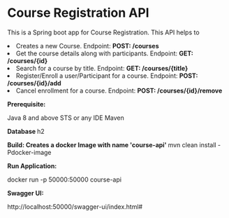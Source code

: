 # Course Registration API
This is a Spring boot app for Course Registration. This API helps to 

<li> Creates a new Course. Endpoint: <b> POST: /courses </b>
<li> Get the course details along with participants. Endpoint: <b> GET: /courses/{id} </b>
<li> Search for a course by title. Endpoint: <b> GET: /courses/{title} </b>
<li> Register/Enroll a user/Participant for a course.  Endpoint: <b> POST: /courses/{id}/add </b>
<li> Cancel enrollment for a course.  Endpoint: <b> POST: /courses/{id}/remove </b>
  
<b> Prerequisite: </b>

Java 8 and above
STS or any IDE
Maven

<b> Database </b>
h2

<b> Build: Creates a docker Image with name 'course-api' </b>
mvn clean install -Pdocker-image

<b> Run Application: </b>

docker run -p 50000:50000 course-api

<b> Swagger UI:  </b>

http://localhost:50000/swagger-ui/index.html#